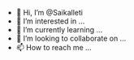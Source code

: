 - 👋 Hi, I’m @Saikalleti
- 👀 I’m interested in ...
- 🌱 I’m currently learning ...
- 💞️ I’m looking to collaborate on ...
- 📫 How to reach me ...

<!---
Saikalleti/Saikalleti is a ✨ special ✨ repository because its `README.md` (this file) appears on your GitHub profile.
You can click the Preview link to take a look at your changes.
--->
